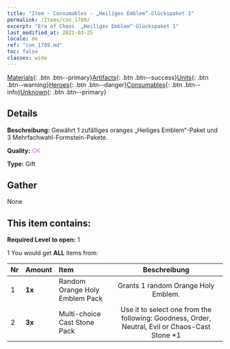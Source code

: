 ```yaml
---
title: "Item - Consumables - „Heiliges Emblem“-Glückspaket 1"
permalink: /Items/con_1789/
excerpt: "Era of Chaos  „Heiliges Emblem“-Glückspaket 1"
last_modified_at: 2021-03-25
locale: de
ref: "con_1789.md"
toc: false
classes: wide
---
```

 [Materials](/de/Items/){: .btn .btn--primary}[Artifacts](/de/Items/Artifacts/){: .btn .btn--success}[Units](/de/Items/Units/){: .btn .btn--warning}[Heroes](/de/Items/Heroes/){: .btn .btn--danger}[Consumables](/de/Items/Consumables/){: .btn .btn--info}[Unknown](/de/Items/Unknown/){: .btn .btn--primary}

## Details
 **Beschreibung:** Gewährt 1 zufälliges oranges „Heiliges Emblem“-Paket und 3 Mehrfachwahl-Formstein-Pakete.

 **Quality:** <span style="color: #DA70D6">OK</span>

 **Type:** Gift

## Gather

  None

## This item contains:

 **Required Level to open:** 1

 1 You would get **ALL** items  from:

  | Nr | Amount |     Item    | Beschreibung |
  |:---|:-------|:------------|:-----------:|
  | 1 |  **1x** | Random Orange Holy Emblem Pack | Grants 1 random Orange Holy Emblem.  | 
  | 2 |  **3x** | Multi-choice Cast Stone Pack | Use it to select one from the following: Goodness, Order, Neutral, Evil or Chaos-Cast Stone *1  | 
